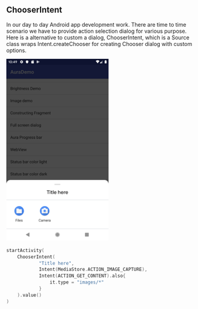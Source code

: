 ChooserIntent
-----

In our day to day Android app development work. There are time to time scenario we have to provide action selection dialog for various purpose. Here is a alternative to custom a dialog, ChooserIntent, which is a Source class wraps Intent.createChooser for creating Chooser dialog with custom options.

<img src="images/chooser_intent.png" width="270">

```kotlin
startActivity(
    ChooserIntent(
            "Title here",
            Intent(MediaStore.ACTION_IMAGE_CAPTURE),
            Intent(ACTION_GET_CONTENT).also{
                it.type = "images/*"
            }
    ).value()
)
```